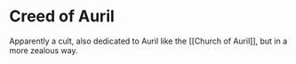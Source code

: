 # Creed of Auril
Apparently a cult, also dedicated to Auril like the [[Church of Auril]], but in a more zealous way.